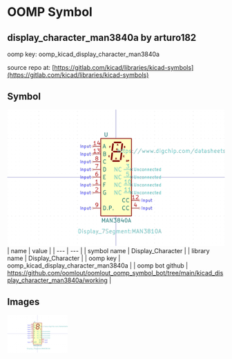 # OOMP Symbol  
## display_character_man3840a  by arturo182  
  
oomp key: oomp_kicad_display_character_man3840a  
  
source repo at: [https://gitlab.com/kicad/libraries/kicad-symbols](https://gitlab.com/kicad/libraries/kicad-symbols)  
## Symbol  
  
[![working.png](working_600.png)](working.png)  
| name | value | 
| --- | --- | 
| symbol name | Display_Character | 
| library name | Display_Character | 
| oomp key | oomp_kicad_display_character_man3840a | 
| oomp bot github | https://github.com/oomlout/oomlout_oomp_symbol_bot/tree/main/kicad_display_character_man3840a/working | 
## Images  
  
[![working.png](working_140.png)](working.png)  
